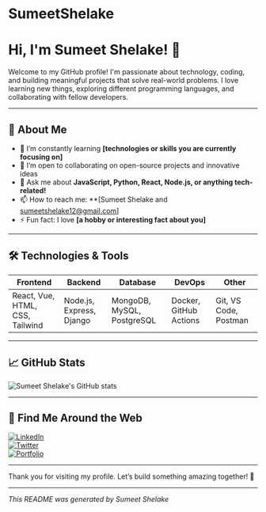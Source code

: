 # SumeetShelake
# Hi, I'm Sumeet Shelake! 👋

Welcome to my GitHub profile! I'm passionate about technology, coding, and building meaningful projects that solve real-world problems. I love learning new things, exploring different programming languages, and collaborating with fellow developers.

---

## 🚀 About Me

- 🌱 I’m constantly learning **[technologies or skills you are currently focusing on]**
- 👯 I’m open to collaborating on open-source projects and innovative ideas
- 💬 Ask me about **JavaScript, Python, React, Node.js, or anything tech-related!**
- 📫 How to reach me: **[Sumeet Shelake and sumeetshelake12@gmail.com]
- ⚡ Fun fact: I love **[a hobby or interesting fact about you]**

---

## 🛠️ Technologies & Tools

| Frontend | Backend | Database | DevOps | Other |
|---------|---------|----------|--------|-------|
| React, Vue, HTML, CSS, Tailwind | Node.js, Express, Django | MongoDB, MySQL, PostgreSQL | Docker, GitHub Actions | Git, VS Code, Postman |

---

## 📈 GitHub Stats

![Sumeet Shelake's GitHub stats](https://github-readme-stats.vercel.app/api?username=SumeetShelake&show_icons=true&theme=radical)

---

## 🔗 Find Me Around the Web

[![LinkedIn](https://img.shields.io/badge/LinkedIn-0A66C2?style=for-the-badge&logo=linkedin&logoColor=white)](https://www.linkedin.com/in/sumeetshelake)  
[![Twitter](https://img.shields.io/badge/Twitter-1DA1F2?style=for-the-badge&logo=twitter&logoColor=white)](https://twitter.com/your_twitter)  
[![Portfolio](https://img.shields.io/badge/Portfolio-FF5722?style=for-the-badge&logo=github&logoColor=white)](https://yourportfolio.com)

---

Thank you for visiting my profile. Let’s build something amazing together! 🚀

---

*This README was generated  by Sumeet Shelake*
